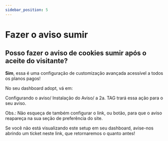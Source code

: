```yaml
---
sidebar_position: 5
---
```


# Fazer o aviso sumir

## Posso fazer o aviso de cookies sumir após o aceite do visitante?

**Sim**, essa é uma configuração de customização avançada acessível a todos os planos pagos!

No seu dashboard adopt, vá em:

Configurando o aviso/ Instalação do Aviso/ a 2a. TAG trará essa ação para o seu aviso.


Obs.: Não esqueça de também configurar o link, ou botão, para que o aviso reapareça na sua seção de preferência do site.


Se você não está visualizando este setup em seu dashboard, avise-nos abrindo um ticket neste link, que retornaremos o quanto antes!